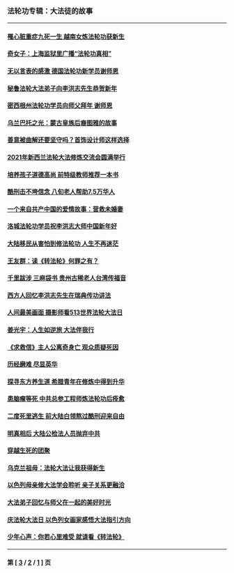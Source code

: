 ### 法轮功专辑：大法徒的故事
---
#### [罹心脏重症九死一生 越南女炼法轮功获新生](../../pages/nf1147481/n13732766.md?05230430) 
#### [奇女子：上海监狱里广播“法轮功真相”](../../pages/nf1147481/n13726443.md?05230430) 
#### [无以言表的感激 德国法轮功新学员谢师恩](../../pages/nf1147481/n13543790.md?05230430) 
#### [秘鲁法轮大法弟子向李洪志先生恭贺新年](../../pages/nf1147481/n13540182.md?05230430) 
#### [密西根州法轮功学员向师父拜年 谢师恩](../../pages/nf1147481/n13538183.md?05230430) 
#### [乌兰巴托之光：蒙古皇族后裔图雅的故事](../../pages/nf1147481/n13155759.md?05230430) 
#### [善意被曲解还要坚守吗？首饰设计师这样选择](../../pages/nf1147481/n13077575.md?05230430) 
#### [2021年新西兰法轮大法修炼交流会圆满举行](../../pages/nf1147481/n13033149.md?05230430) 
#### [培养孩子道德高尚 前特级教师推荐一本书](../../pages/nf1147481/n12938640.md?05230430) 
#### [酷刑击不垮信念 八旬老人帮助7.5万华人](../../pages/nf1147481/n12880712.md?05230430) 
#### [一个来自共产中国的爱情故事：营救未婚妻](../../pages/nf1147481/n12778386.md?05230430) 
#### [洛城法轮功学员祝李洪志大师中国新年好](../../pages/nf1147481/n12724685.md?05230430) 
#### [大陆移民从害怕到修法轮功 人生不再迷茫](../../pages/nf1147481/n12414325.md?05230430) 
#### [王友群：读《转法轮》何罪之有？](../../pages/nf1147481/n12408647.md?05230430) 
#### [千里跋涉 三麻袋书 贵州古稀老人台湾传福音](../../pages/nf1147481/n12198750.md?05230430) 
#### [西方人回忆李洪志先生在瑞典传功讲法](../../pages/nf1147481/n12099607.md?05230430) 
#### [人间最美画面 摄影师看513世界法轮大法日](../../pages/nf1147481/n12094118.md?05230430) 
#### [姜光宇：人生如逆旅 大法伴我行](../../pages/nf1147481/n12088664.md?05230430) 
#### [《求救信》主人公离奇身亡 观众质疑死因](../../pages/nf1147481/n11845215.md?05230430) 
#### [历经磨难 尽显英华](../../pages/nf1147481/n11723297.md?05230430) 
#### [探寻东方养生道 希腊青年在修炼中得到升华](../../pages/nf1147481/n11494502.md?05230430) 
#### [患脑瘤等死 中共总参工程师炼法轮功后痊愈](../../pages/nf1147481/n11466682.md?05230430) 
#### [二度死里逃生 前大陆白领熬过酷刑迎来自由](../../pages/nf1147481/n11368594.md?05230430) 
#### [明真相后 大陆公检法人员抛弃中共](../../pages/nf1147481/n11358618.md?05230430) 
#### [穿越生死的团聚](../../pages/nf1147481/n11258922.md?05230430) 
#### [乌克兰祖母：法轮大法让我获得新生](../../pages/nf1147481/n11269457.md?05230430) 
#### [以色列母亲修大法学会聆听 亲子关系更融洽](../../pages/nf1147481/n11268195.md?05230430) 
#### [大法弟子回忆与师父在一起的美好时光](../../pages/nf1147481/n11267759.md?05230430) 
#### [庆法轮大法日 以色列女画家感悟大法指引方向](../../pages/nf1147481/n11267735.md?05230430) 
#### [少年心声：你若心里难受 就请看《转法轮》](../../pages/nf1147481/n11267496.md?05230430) 

---
#### 第 [ [3](./3.md?05230430) / [2](./2.md?05230430) / [1](./1.md?05230430) ] 页
